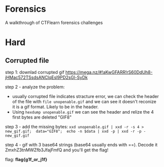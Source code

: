 # Forensics
A walkthrough of CTFlearn forensics challenges
# Hard
## Corrupted file
step 1: downlad corrupted gif
https://mega.nz/#!aKwGFARR!rS60DdUh8-jHMac572TSsdsANClqEsl9PD2sGl-SyDk

step 2 - analyze the problem: 
- usually corrupted file indicates stracture error, we can check the header of the file with `file unopenable.gif` and we can see it doesn't reconize it is a gif format. Likely to be in the header. 
- Using `hexdump unopenable.gif` we can see the header and relize the 4 first bytes are deleted "GIF8"

step 3 - add the missing bytes:
`
xxd unopenable.gif | xxd -r -s 4 > new_gif.gif; 
data="GIF8"; 
echo -n $data | xxd -p | xxd -r -p - new_gif.gif
`

step 4 - gif with 3 base64 strings (base64 usually ends with ==). Decode it ZmxhZ3tnMWZfb3JfajFmfQ and you'll get the flag!

flag: **flag{g1f_or_j1f}**
